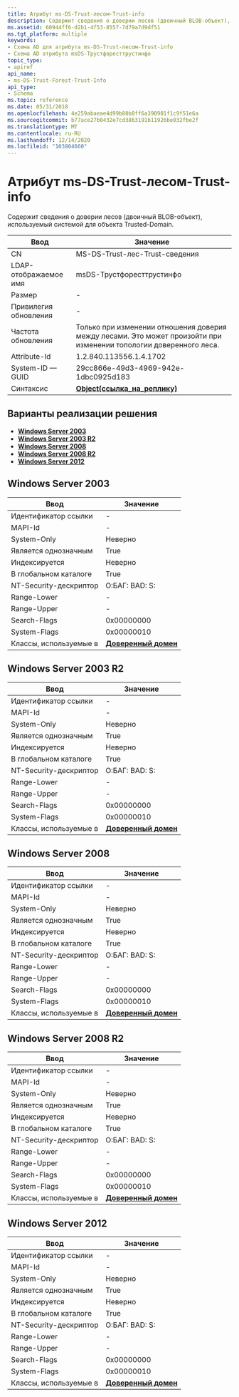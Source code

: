 ```yaml
---
title: Атрибут ms-DS-Trust-лесом-Trust-info
description: Содержит сведения о доверии лесов (двоичный BLOB-объект), используемый системой для объекта Trusted-Domain.
ms.assetid: 60944ff6-d2b1-4f53-8557-7d79a7d9df51
ms.tgt_platform: multiple
keywords:
- Схема AD для атрибута ms-DS-Trust-лесом-Trust-info
- Схема AD атрибута msDS-Трустфоресттрустинфо
topic_type:
- apiref
api_name:
- ms-DS-Trust-Forest-Trust-Info
api_type:
- Schema
ms.topic: reference
ms.date: 05/31/2018
ms.openlocfilehash: 4e259abaeae4d99b80b8ff6a390901f1c9f51e6a
ms.sourcegitcommit: b77ace27b0432e7cd3863191b11926be032fbe2f
ms.translationtype: MT
ms.contentlocale: ru-RU
ms.lasthandoff: 12/14/2020
ms.locfileid: "103804660"
---
```

# <a name="ms-ds-trust-forest-trust-info-attribute"></a>Атрибут ms-DS-Trust-лесом-Trust-info

Содержит сведения о доверии лесов (двоичный BLOB-объект), используемый системой для объекта Trusted-Domain.



| Ввод | Значение |
|-------------------|--------------------------------------------------------------------------------------------------------------------|
| CN                | MS-DS-Trust-лес-Trust-сведения                                                                                      |
| LDAP-отображаемое имя | msDS-Трустфоресттрустинфо                                                                                          |
| Размер              | \-                                                                                                                 |
| Привилегия обновления  | \-                                                                                                                 |
| Частота обновления  | Только при изменении отношения доверия между лесами. Это может произойти при изменении топологии доверенного леса. |
| Attribute-Id      | 1.2.840.113556.1.4.1702                                                                                            |
| System-ID — GUID    | 29cc866e-49d3-4969-942e-1dbc0925d183                                                                               |
| Синтаксис            | [**Object(ссылка_на_реплику)**](s-object-replica-link.md)                                                              |



## <a name="implementations"></a>Варианты реализации решения

-   [**Windows Server 2003**](#windows-server-2003)
-   [**Windows Server 2003 R2**](#windows-server-2003-r2)
-   [**Windows Server 2008**](#windows-server-2008)
-   [**Windows Server 2008 R2**](#windows-server-2008-r2)
-   [**Windows Server 2012**](#windows-server-2012)

## <a name="windows-server-2003"></a>Windows Server 2003



| Ввод | Значение |
|------------------------|------------------------------------------------------|
| Идентификатор ссылки                | \-                                                   |
| MAPI-Id                | \-                                                   |
| System-Only            | Неверно                                                |
| Является однозначным       | True                                                 |
| Индексируется             | Неверно                                                |
| В глобальном каталоге      | True                                                 |
| NT-Security-дескриптор | О:БАГ: BAD: S:                                         |
| Range-Lower            | \-                                                   |
| Range-Upper            | \-                                                   |
| Search-Flags           | 0x00000000                                           |
| System-Flags           | 0x00000010                                           |
| Классы, используемые в        | [**Доверенный домен**](c-trusteddomain.md)<br/> |



## <a name="windows-server-2003-r2"></a>Windows Server 2003 R2



| Ввод | Значение |
|------------------------|------------------------------------------------------|
| Идентификатор ссылки                | \-                                                   |
| MAPI-Id                | \-                                                   |
| System-Only            | Неверно                                                |
| Является однозначным       | True                                                 |
| Индексируется             | Неверно                                                |
| В глобальном каталоге      | True                                                 |
| NT-Security-дескриптор | О:БАГ: BAD: S:                                         |
| Range-Lower            | \-                                                   |
| Range-Upper            | \-                                                   |
| Search-Flags           | 0x00000000                                           |
| System-Flags           | 0x00000010                                           |
| Классы, используемые в        | [**Доверенный домен**](c-trusteddomain.md)<br/> |



## <a name="windows-server-2008"></a>Windows Server 2008



| Ввод | Значение |
|------------------------|------------------------------------------------------|
| Идентификатор ссылки                | \-                                                   |
| MAPI-Id                | \-                                                   |
| System-Only            | Неверно                                                |
| Является однозначным       | True                                                 |
| Индексируется             | Неверно                                                |
| В глобальном каталоге      | True                                                 |
| NT-Security-дескриптор | О:БАГ: BAD: S:                                         |
| Range-Lower            | \-                                                   |
| Range-Upper            | \-                                                   |
| Search-Flags           | 0x00000000                                           |
| System-Flags           | 0x00000010                                           |
| Классы, используемые в        | [**Доверенный домен**](c-trusteddomain.md)<br/> |



## <a name="windows-server-2008-r2"></a>Windows Server 2008 R2



| Ввод | Значение |
|------------------------|------------------------------------------------------|
| Идентификатор ссылки                | \-                                                   |
| MAPI-Id                | \-                                                   |
| System-Only            | Неверно                                                |
| Является однозначным       | True                                                 |
| Индексируется             | Неверно                                                |
| В глобальном каталоге      | True                                                 |
| NT-Security-дескриптор | О:БАГ: BAD: S:                                         |
| Range-Lower            | \-                                                   |
| Range-Upper            | \-                                                   |
| Search-Flags           | 0x00000000                                           |
| System-Flags           | 0x00000010                                           |
| Классы, используемые в        | [**Доверенный домен**](c-trusteddomain.md)<br/> |



## <a name="windows-server-2012"></a>Windows Server 2012



| Ввод | Значение |
|------------------------|------------------------------------------------------|
| Идентификатор ссылки                | \-                                                   |
| MAPI-Id                | \-                                                   |
| System-Only            | Неверно                                                |
| Является однозначным       | True                                                 |
| Индексируется             | Неверно                                                |
| В глобальном каталоге      | True                                                 |
| NT-Security-дескриптор | О:БАГ: BAD: S:                                         |
| Range-Lower            | \-                                                   |
| Range-Upper            | \-                                                   |
| Search-Flags           | 0x00000000                                           |
| System-Flags           | 0x00000010                                           |
| Классы, используемые в        | [**Доверенный домен**](c-trusteddomain.md)<br/> |



 

 





